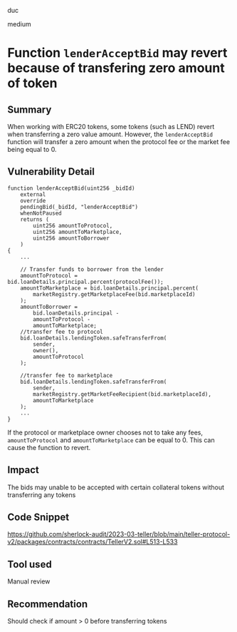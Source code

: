 duc

medium

# Function `lenderAcceptBid` may revert because of transfering zero amount of token

## Summary
When working with ERC20 tokens, some tokens (such as LEND) revert when transferring a zero value amount. However, the `lenderAcceptBid` function will transfer a zero amount when the protocol fee or the market fee being equal to 0.

## Vulnerability Detail
```solidity=
function lenderAcceptBid(uint256 _bidId)
    external
    override
    pendingBid(_bidId, "lenderAcceptBid")
    whenNotPaused
    returns (
        uint256 amountToProtocol,
        uint256 amountToMarketplace,
        uint256 amountToBorrower
    )
{
    ...
    
    // Transfer funds to borrower from the lender
    amountToProtocol = bid.loanDetails.principal.percent(protocolFee());
    amountToMarketplace = bid.loanDetails.principal.percent(
        marketRegistry.getMarketplaceFee(bid.marketplaceId)
    );
    amountToBorrower =
        bid.loanDetails.principal -
        amountToProtocol -
        amountToMarketplace;
    //transfer fee to protocol
    bid.loanDetails.lendingToken.safeTransferFrom(
        sender,
        owner(),
        amountToProtocol
    );

    //transfer fee to marketplace
    bid.loanDetails.lendingToken.safeTransferFrom(
        sender,
        marketRegistry.getMarketFeeRecipient(bid.marketplaceId),
        amountToMarketplace
    );
    ...
}
```
If the protocol or marketplace owner chooses not to take any fees, `amountToProtocol` and `amountToMarketplace` can be equal to 0. This can cause the function to revert.

## Impact
The bids may unable to be accepted with certain collateral tokens without transferring any tokens 

## Code Snippet
https://github.com/sherlock-audit/2023-03-teller/blob/main/teller-protocol-v2/packages/contracts/contracts/TellerV2.sol#L513-L533
## Tool used
Manual review

## Recommendation
Should check if amount > 0 before transferring tokens
